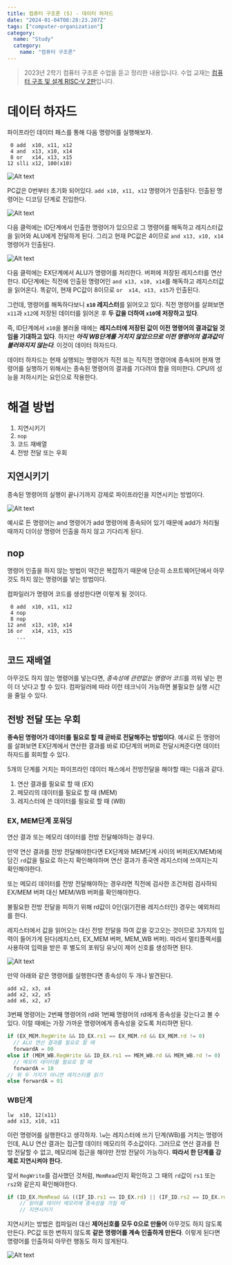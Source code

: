```yaml
---
title: 컴퓨터 구조론 (5) - 데이터 하자드
date: "2024-01-04T08:28:23.207Z"
tags: ["computer-organization"]
category:
  name: "Study"
  category:
    name: "컴퓨터 구조론"
---
```


> 2023년 2학기 컴퓨터 구조론 수업을 듣고 정리한 내용입니다. 수업 교재는 [컴퓨터 구조 및 설계 RISC-V 2판](https://product.kyobobook.co.kr/detail/S000060622658)입니다.

# 데이터 하자드

파이프라인 데이터 패스를 통해 다음 명령어를 실행해보자.

```
 0 add  x10, x11, x12
 4 and  x13, x10, x14
 8 or   x14, x13, x15
12 slli x12, 100(x10)
```

![Alt text](image.png)

PC값은 0번부터 초기화 되어있다. `add x10, x11, x12` 명령어가 인출된다. 인출된 명령어는 디코딩 단계로 진입한다.

![Alt text](image-1.png)

다음 클럭에는 ID단계에서 인출한 명령어가 있으므로 그 명령어를 해독하고 레지스터값을 읽어와 ALU에게 전달하게 된다. 그리고 현재 PC값은 4이므로 `and x13, x10, x14` 명령어가 인출된다.

![Alt text](image-2.png)

다음 클럭에는 EX단계에서 ALU가 명령어를 처리한다. 버퍼에 저장된 레지스터를 연산한다. ID단계에는 직전에 인출된 명령어인 `and x13, x10, x14`를 해독하고 레지스터값을 읽어온다. 똑같이, 현재 PC값이 8이므로 `or  x14, x13, x15`가 인출된다.

그런데, 명령어를 해독하다보니 **`x10` 레지스터**를 읽어오고 있다. 직전 명령어를 살펴보면 `x11`과 `x12`에 저장된 데이터를 읽어온 후 **두 값을 더하여 `x10`에 저장하고 있다**.

즉, ID단계에서 `x10`을 불러올 때에는 **레지스터에 저장된 값이 이전 명령어의 결과값일 것임을 기대하고 있다**. 하지만 **_아직 WB단계를 거치지 않았으므로 이전 명령어의 결과값이 불러와지지 않는다_**. 이것이 데이터 하자드다.

데이터 하자드는 현재 실행되는 명령어가 직전 또는 직직전 명령어에 종속되어 현재 명령어를 실행하기 위해서는 종속된 명령어의 결과를 기다려야 함을 의미한다. CPU의 성능을 저하시키는 요인으로 작용한다.

# 해결 방법

1. 지연시키기
2. `nop`
3. 코드 재배열
4. 전방 전달 또는 우회

## 지연시키기

종속된 명령어의 실행이 끝나기까지 강제로 파이프라인을 지연시키는 방법이다.

![Alt text](image-3.png)

예시로 든 명령어는 and 명령어가 add 명령어에 종속되어 있기 때문에 add가 처리될 때까지 더이상 명령어 인출을 하지 않고 기다리게 된다.

## nop

명령어 인출을 하지 않는 방법이 약간은 복잡하기 때문에 단순히 소프트웨어단에서 아무것도 하지 않는 명령어를 넣는 방법이다.

컴파일러가 명령어 코드를 생성한다면 이렇게 될 것이다.

```
 0 add  x10, x11, x12
 4 nop
 8 nop
12 and  x13, x10, x14
16 or   x14, x13, x15
   ...
```

## 코드 재배열

아무것도 하지 않는 명령어를 넣는다면, *종속성에 관련없는 명령어 코드*를 끼워 넣는 편이 더 낫다고 할 수 있다. 컴파일러에 따라 이런 테크닉이 가능하면 불필요한 실행 시간을 줄일 수 있다.

## 전방 전달 또는 우회

**종속된 명령어가 데이터를 필요로 할 때 곧바로 전달해주는 방법이다**. 예시로 든 명령어를 살펴보면 EX단계에서 연산한 결과를 바로 ID단계의 버퍼로 전달시켜준다면 데이터 하자드를 회피할 수 있다.

5개의 단계를 거치는 파이프라인 데이터 패스에서 전방전달을 해야할 때는 다음과 같다.

1. 연산 결과를 필요로 할 때 (EX)
2. 메모리의 데이터를 필요로 할 때 (MEM)
3. 레지스터에 쓴 데이터를 필요로 할 때 (WB)

### EX, MEM단계 포워딩

연산 결과 또는 메모리 데이터를 전방 전달해야하는 경우다.

만약 연산 결과를 전방 전달해야한다면 EX단계와 MEM단계 사이의 버퍼(EX/MEM)에 담긴 `rd`값을 필요로 하는지 확인해야하며 연산 결과가 종국엔 레지스터에 쓰여지는지 확인해야한다.

또는 메모리 데이터를 전방 전달해야하는 경우라면 직전에 검사한 조건처럼 검사하되 EX/MEM 버퍼 대신 MEM/WB 버퍼를 확인해야한다.

불필요한 전방 전달을 피하기 위해 rd값이 0인(읽기전용 레지스터인) 경우는 예외처리를 한다.

레지스터에서 값을 읽어오는 대신 전방 전달을 하여 값을 갖고오는 것이므로 3가지의 입력이 들어가게 된다(레지스터, EX_MEM 버퍼, MEM_WB 버퍼). 따라서 멀티플렉서를 사용하여 입력을 받은 후 별도의 포워딩 유닛이 제어 신호를 생성하면 된다.

![Alt text](image-4.png)

만약 아래와 같은 명령어를 실행한다면 종속성이 두 개나 발견된다.

```
add x2, x3, x4
add x2, x2, x5
add x6, x2, x7
```

3번째 명령어는 2번째 명령어의 rd와 1번째 명령어의 rd에게 종속성을 갖는다고 볼 수 있다. 이럴 때에는 가장 가까운 명령어에게 종속성을 갖도록 처리하면 된다.

```js
if (EX_MEM.RegWrite && ID_EX.rs1 == EX_MEM.rd && EX_MEM.rd != 0)
  // ALU 연산 결과를 필요로 할 때
  forwardA = 00
else if (MEM_WB.RegWrite && ID_EX.rs1 == MEM_WB.rd && MEM_WB.rd != 0)
  // 메모리 데이터를 필요로 할 때
  forwardA = 10
// 위 두 가지가 아니면 레지스터를 읽기
else forwardA = 01
```

### WB단계

```
lw  x10, 12(x11)
add x13, x10, x11
```

이런 명령어를 실행한다고 생각하자. `lw`는 레지스터에 쓰기 단계(WB)를 거치는 명령어인데, ALU 연산 결과는 접근할 데이터 메모리의 주소값이다. 그러므로 연산 결과를 전방 전달할 수 없고, 메모리에 접근을 해야만 전방 전달이 가능하다. **따라서 한 단계를 강제로 지연시켜야 한다.**

앞서 `RegWrite`를 검사했던 것처럼, `MemRead`인지 확인하고 그 때의 `rd`값이 `rs1` 또는 `rs2`와 같은지 확인해야한다. 

```js
if (ID_EX.MemRead && ((IF_ID.rs1 == ID_EX.rd) || (IF_ID.rs2 == ID_EX.rd)))
    // 읽어올 데이터 메모리에 종속성을 가질 때
    // 지연시키기
```

지연시키는 방법은 컴파일러 대신 **제어신호를 모두 0으로 만들어** 아무것도 하지 않도록 만든다. PC값 또한 변하지 않도록 **같은 명령어를 계속 인출하게 만든다**. 이렇게 된다면 명령어를 인출하되 아무런 행동도 하지 않게된다.

![Alt text](image-5.png)
